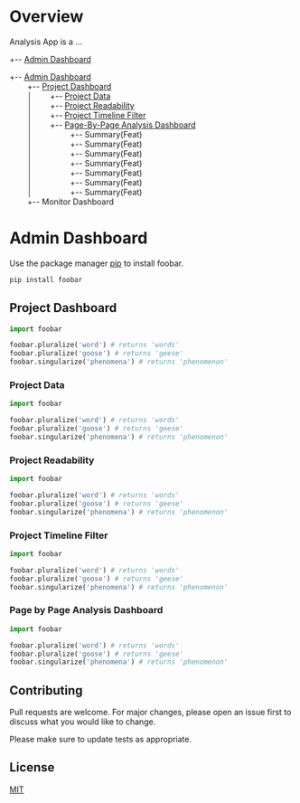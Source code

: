 # Overview

Analysis App is a ...



+-- [Admin Dashboard](#getting-started-with-markdown)


+-- [Admin Dashboard](#admin-dashboard)
\
&nbsp;&nbsp;&nbsp;&nbsp;&nbsp;&nbsp;&nbsp;&nbsp;+-- [Project Dashboard](#project-dashboard)
\
&nbsp;&nbsp;&nbsp;&nbsp;&nbsp;&nbsp;&nbsp;&nbsp;│&nbsp;&nbsp;&nbsp;&nbsp;&nbsp;&nbsp;&nbsp;&nbsp;+-- [Project Data](#project-data)
\
&nbsp;&nbsp;&nbsp;&nbsp;&nbsp;&nbsp;&nbsp;&nbsp;│&nbsp;&nbsp;&nbsp;&nbsp;&nbsp;&nbsp;&nbsp;&nbsp;+-- [Project Readability](#project-readability)
\
&nbsp;&nbsp;&nbsp;&nbsp;&nbsp;&nbsp;&nbsp;&nbsp;│&nbsp;&nbsp;&nbsp;&nbsp;&nbsp;&nbsp;&nbsp;&nbsp;+-- [Project Timeline Filter](#project-timeline-filter)
\
&nbsp;&nbsp;&nbsp;&nbsp;&nbsp;&nbsp;&nbsp;&nbsp;│&nbsp;&nbsp;&nbsp;&nbsp;&nbsp;&nbsp;&nbsp;&nbsp;+-- [Page-By-Page Analysis Dashboard](#page-by-page-analysis-dashboard)
\
&nbsp;&nbsp;&nbsp;&nbsp;&nbsp;&nbsp;&nbsp;&nbsp;│&nbsp;&nbsp;&nbsp;&nbsp;&nbsp;&nbsp;&nbsp;&nbsp;&nbsp;&nbsp;&nbsp;&nbsp;&nbsp;&nbsp;&nbsp;&nbsp; +-- Summary(Feat)
\
&nbsp;&nbsp;&nbsp;&nbsp;&nbsp;&nbsp;&nbsp;&nbsp;│&nbsp;&nbsp;&nbsp;&nbsp;&nbsp;&nbsp;&nbsp;&nbsp;&nbsp;&nbsp;&nbsp;&nbsp;&nbsp;&nbsp;&nbsp;&nbsp; +-- Summary(Feat)
\
&nbsp;&nbsp;&nbsp;&nbsp;&nbsp;&nbsp;&nbsp;&nbsp;│&nbsp;&nbsp;&nbsp;&nbsp;&nbsp;&nbsp;&nbsp;&nbsp;&nbsp;&nbsp;&nbsp;&nbsp;&nbsp;&nbsp;&nbsp;&nbsp; +-- Summary(Feat)
\
&nbsp;&nbsp;&nbsp;&nbsp;&nbsp;&nbsp;&nbsp;&nbsp;│&nbsp;&nbsp;&nbsp;&nbsp;&nbsp;&nbsp;&nbsp;&nbsp;&nbsp;&nbsp;&nbsp;&nbsp;&nbsp;&nbsp;&nbsp;&nbsp; +-- Summary(Feat)
\
&nbsp;&nbsp;&nbsp;&nbsp;&nbsp;&nbsp;&nbsp;&nbsp;│&nbsp;&nbsp;&nbsp;&nbsp;&nbsp;&nbsp;&nbsp;&nbsp;&nbsp;&nbsp;&nbsp;&nbsp;&nbsp;&nbsp;&nbsp;&nbsp; +-- Summary(Feat)
\
&nbsp;&nbsp;&nbsp;&nbsp;&nbsp;&nbsp;&nbsp;&nbsp;│&nbsp;&nbsp;&nbsp;&nbsp;&nbsp;&nbsp;&nbsp;&nbsp;&nbsp;&nbsp;&nbsp;&nbsp;&nbsp;&nbsp;&nbsp;&nbsp; +-- Summary(Feat)
\
&nbsp;&nbsp;&nbsp;&nbsp;&nbsp;&nbsp;&nbsp;&nbsp;│&nbsp;&nbsp;&nbsp;&nbsp;&nbsp;&nbsp;&nbsp;&nbsp;&nbsp;&nbsp;&nbsp;&nbsp;&nbsp;&nbsp;&nbsp;&nbsp; +-- Summary(Feat)
\
&nbsp;&nbsp;&nbsp;&nbsp;&nbsp;&nbsp;&nbsp;&nbsp;+-- Monitor Dashboard




# Admin Dashboard

Use the package manager [pip](https://pip.pypa.io/en/stable/) to install foobar.

```bash
pip install foobar
```

## Project Dashboard

```python
import foobar

foobar.pluralize('word') # returns 'words'
foobar.pluralize('goose') # returns 'geese'
foobar.singularize('phenomena') # returns 'phenomenon'
```
### Project Data

```python
import foobar

foobar.pluralize('word') # returns 'words'
foobar.pluralize('goose') # returns 'geese'
foobar.singularize('phenomena') # returns 'phenomenon'
```
### Project Readability

```python
import foobar

foobar.pluralize('word') # returns 'words'
foobar.pluralize('goose') # returns 'geese'
foobar.singularize('phenomena') # returns 'phenomenon'
```
### Project Timeline Filter

```python
import foobar

foobar.pluralize('word') # returns 'words'
foobar.pluralize('goose') # returns 'geese'
foobar.singularize('phenomena') # returns 'phenomenon'
```
### Page by Page Analysis Dashboard

```python
import foobar

foobar.pluralize('word') # returns 'words'
foobar.pluralize('goose') # returns 'geese'
foobar.singularize('phenomena') # returns 'phenomenon'
```
## Contributing
Pull requests are welcome. For major changes, please open an issue first to discuss what you would like to change.

Please make sure to update tests as appropriate.

## License
[MIT](https://choosealicense.com/licenses/mit/)
